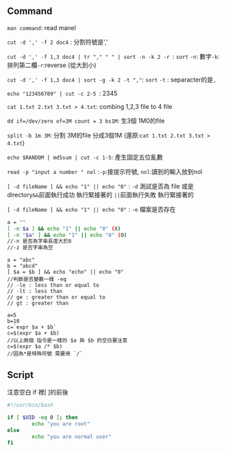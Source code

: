 ## Command

`man command`: read manel

`cut -d ',' -f 2 doc4` : 分割符號是','

`cut -d ',' -f 1,3 doc4 | tr "," " " | sort -n -k 2 -r `: `sort`  `-n`: 數字`-k`: 排列第二欄`-r`:reverse (從大到小) 

`cut -d ',' -f 1,3 doc4 | sort -g -k 2 -t ","`: `sort` `-t` : separacter的是`,` 

`echo "123456789" | cut -c 2-5 `: 2345

`cat 1.txt 2.txt 3.txt > 4.txt`: combing 1,2,3 file to 4 file

`dd if=/dev/zero of=3M count = 3 bs1M`: 生3個 1M0的file

`split -b 1m 3M`: 分割 3M的file 分成3個1M (還原:`cat 1.txt 2.txt 3.txt > 4.txt`)

`echo $RANDOM | md5sum | cut -c 1-5`: 產生固定五位亂數

`read -p "input a number " nol`  :`-p`:接提示符號, `nol`:讀到的輸入放到nol

`[ -d fileName ] && echo "1" || echo "0"` :  `-d` 測試是否為 file 或是 directory`&&`前面執行成功 執行緊接著的 `||`前面執行失敗 執行緊接著的

`[ -d fileName ] && echo "1" || echo "0"` : `-e` 檔案是否存在

```bash
a = ""
[ -n $a ] && echo "1" || echo "0" (X)
[ -n "$a" ] && echo "1" || echo "0" (O)
//-n 是否為字串長度大於0
//-z 是否字串為空
```

```
a = "abc"
b = "abcd"
[ $a = $b ] && echo "echo" || echo "0"
//判斷是否變數一樣 -eq
// -le : less than or equal to
// -lt : less than
// ge : greater than or equal to
// gt : greater than
```

```
a=5
b=10
c=`expr $a + $b`
c=$(expr $a + $b)
//以上兩個 指令是一樣的 $a 與 $b 的空白要注意
c=$(expr $a /* $b)
//因為*是特殊符號 需要用 `/` 
```





## Script

注意空白 if 裡[ ]的前後 

```bash
#!/usr/bin/bash

if [ $UID -eq 0 ]; then
        echo "you are root"
else
        echo "you are normal user"
fi

```

